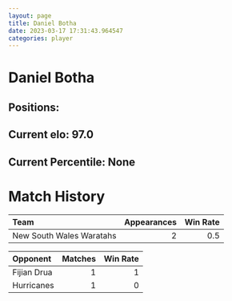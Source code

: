 ```yaml
---  
layout: page  
title: Daniel Botha  
date: 2023-03-17 17:31:43.964547  
categories: player  
---
```

# Daniel Botha

## Positions: 

## Current elo: 97.0

## Current Percentile: None

# Match History


| Team                     |   Appearances |   Win Rate |
|:-------------------------|--------------:|-----------:|
| New South Wales Waratahs |             2 |        0.5 |

| Opponent    |   Matches |   Win Rate |
|:------------|----------:|-----------:|
| Fijian Drua |         1 |          1 |
| Hurricanes  |         1 |          0 |